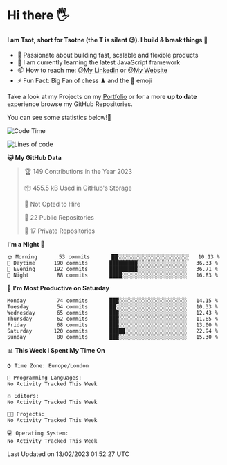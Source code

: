 # Hi there :raised_hand_with_fingers_splayed:
#### I am Tsot, short for Tsotne (the T is silent :wink:). I build & break things :space_invader:
- :telescope: Passionate about building fast, scalable and flexible products
- :seedling: I am currently learning the latest JavaScript framework 
- :mailbox: How to reach me: [@My LinkedIn](https://www.linkedin.com/in/tsotne-gvadzabia/) or [@My Website](https://tsotne.co.uk/contact)
- :zap: Fun Fact: Big Fan of chess ♟ and the 👾 emoji

Take a look at my Projects on my [Portfolio](https://tsotne.co.uk/) or for a more **up to date** experience browse my GitHub Repositories.

You can see some statistics below!:space_invader:
<!--START_SECTION:waka-->
![Code Time](http://img.shields.io/badge/Code%20Time-761%20hrs%202%20mins-blue)

![Lines of code](https://img.shields.io/badge/From%20Hello%20World%20I%27ve%20Written-666%20Thousand%20lines%20of%20code-blue)

**🐱 My GitHub Data** 

> 🏆 149 Contributions in the Year 2023
 > 
> 📦 455.5 kB Used in GitHub's Storage 
 > 
> 🚫 Not Opted to Hire
 > 
> 📜 22 Public Repositories 
 > 
> 🔑 17 Private Repositories  
 > 
**I'm a Night 🦉** 

```text
🌞 Morning       53 commits       ██░░░░░░░░░░░░░░░░░░░░░░░   10.13 % 
🌆 Daytime      190 commits       █████████░░░░░░░░░░░░░░░░   36.33 % 
🌃 Evening      192 commits       █████████░░░░░░░░░░░░░░░░   36.71 % 
🌙 Night         88 commits       ████░░░░░░░░░░░░░░░░░░░░░   16.83 % 

```
📅 **I'm Most Productive on Saturday** 

```text
Monday          74 commits       ███░░░░░░░░░░░░░░░░░░░░░░   14.15 % 
Tuesday         54 commits       ██░░░░░░░░░░░░░░░░░░░░░░░   10.33 % 
Wednesday       65 commits       ███░░░░░░░░░░░░░░░░░░░░░░   12.43 % 
Thursday        62 commits       ███░░░░░░░░░░░░░░░░░░░░░░   11.85 % 
Friday          68 commits       ███░░░░░░░░░░░░░░░░░░░░░░   13.00 % 
Saturday       120 commits       █████░░░░░░░░░░░░░░░░░░░░   22.94 % 
Sunday          80 commits       ███░░░░░░░░░░░░░░░░░░░░░░   15.30 % 

```


📊 **This Week I Spent My Time On** 

```text
⌚︎ Time Zone: Europe/London

💬 Programming Languages: 
No Activity Tracked This Week

🔥 Editors: 
No Activity Tracked This Week

🐱‍💻 Projects: 
No Activity Tracked This Week

💻 Operating System: 
No Activity Tracked This Week

```


 Last Updated on 13/02/2023 01:52:27 UTC
<!--END_SECTION:waka-->
